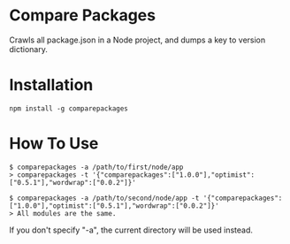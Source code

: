 # Compare Packages
Crawls all package.json in a Node project, and dumps a key to version dictionary.

# Installation

    npm install -g comparepackages

# How To Use

    $ comparepackages -a /path/to/first/node/app
    > comparepackages -t '{"comparepackages":["1.0.0"],"optimist":["0.5.1"],"wordwrap":["0.0.2"]}'

    $ comparepackages -a /path/to/second/node/app -t '{"comparepackages":["1.0.0"],"optimist":["0.5.1"],"wordwrap":["0.0.2"]}'
    > All modules are the same.

If you don't specify "-a", the current directory will be used instead.